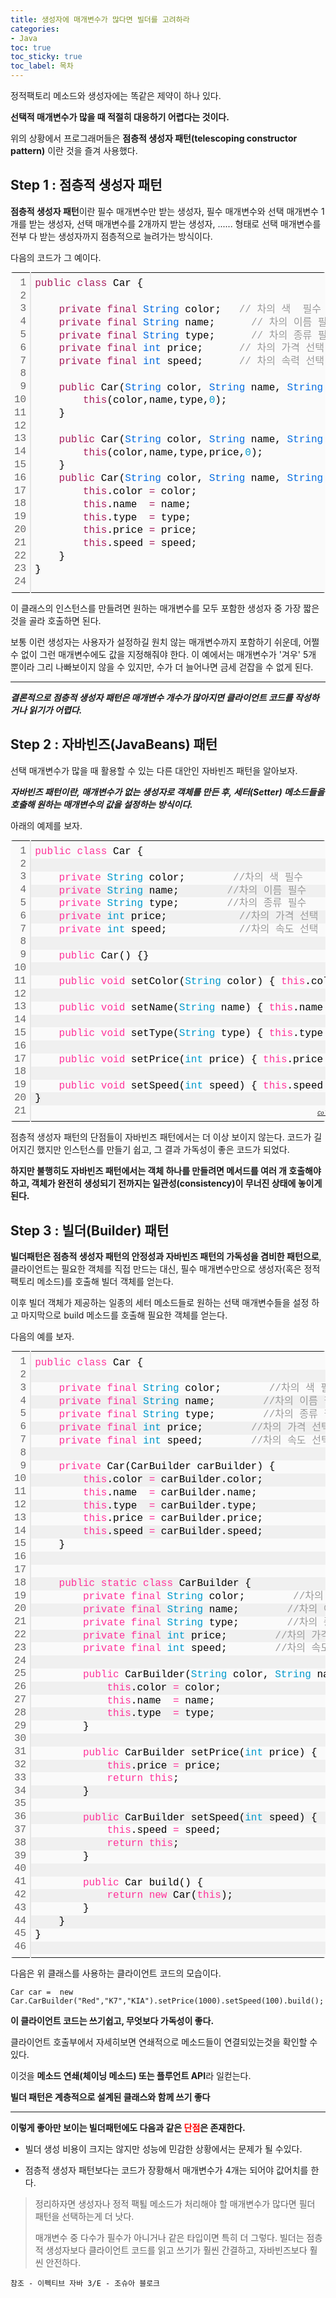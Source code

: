 ```yaml
---
title: 생성자에 매개변수가 많다면 빌더를 고려하라
categories:
- Java
toc: true
toc_sticky: true
toc_label: 목차
---
```




정적팩토리 메소드와 생성자에는 똑같은 제약이 하나 있다. 

**선택적 매개변수가 많을 때 적절히 대응하기 어렵다는 것이다.**



위의 상황에서 프로그래머들은 **점층적 생성자 패턴(telescoping constructor pattern)** 이란 것을 즐겨 사용했다.

## Step 1 : 점층적 생성자 패턴

**점층적 생성자 패턴**이란 필수 매개변수만 받는 생성자, 필수 매개변수와 선택 매개변수 1개를 받는 생성자, 선택 매개변수를 2개까지 받는 생성자, ...... 형태로 선택 매개변수를 전부 다 받는 생성자까지 점층적으로 늘려가는 방식이다.

다음의 코드가 그 예이다.

<div class="colorscripter-code" style="color:#010101;font-family:Consolas, 'Liberation Mono', Menlo, Courier, monospace !important; position:relative !important;overflow:auto"><table class="colorscripter-code-table" style="margin:0;padding:0;border:none;background-color:#fafafa;border-radius:4px;" cellspacing="0" cellpadding="0"><tr><td style="padding:6px;border-right:2px solid #e5e5e5"><div style="margin:0;padding:0;word-break:normal;text-align:right;color:#666;font-family:Consolas, 'Liberation Mono', Menlo, Courier, monospace !important;line-height:130%"><div style="line-height:130%">1</div><div style="line-height:130%">2</div><div style="line-height:130%">3</div><div style="line-height:130%">4</div><div style="line-height:130%">5</div><div style="line-height:130%">6</div><div style="line-height:130%">7</div><div style="line-height:130%">8</div><div style="line-height:130%">9</div><div style="line-height:130%">10</div><div style="line-height:130%">11</div><div style="line-height:130%">12</div><div style="line-height:130%">13</div><div style="line-height:130%">14</div><div style="line-height:130%">15</div><div style="line-height:130%">16</div><div style="line-height:130%">17</div><div style="line-height:130%">18</div><div style="line-height:130%">19</div><div style="line-height:130%">20</div><div style="line-height:130%">21</div><div style="line-height:130%">22</div><div style="line-height:130%">23</div><div style="line-height:130%">24</div></div></td><td style="padding:6px 0;text-align:left"><div style="margin:0;padding:0;color:#010101;font-family:Consolas, 'Liberation Mono', Menlo, Courier, monospace !important;line-height:130%"><div style="padding:0 6px; white-space:pre; line-height:130%"><span style="color:#a71d5d">public</span>&nbsp;<span style="color:#a71d5d">class</span>&nbsp;Car&nbsp;{</div><div style="padding:0 6px; white-space:pre; line-height:130%">&nbsp;</div><div style="padding:0 6px; white-space:pre; line-height:130%">&nbsp;&nbsp;&nbsp;&nbsp;<span style="color:#a71d5d">private</span>&nbsp;<span style="color:#a71d5d">final</span>&nbsp;<span style="color:#066de2">String</span>&nbsp;color;&nbsp;&nbsp;&nbsp;<span style="color:#999999">//&nbsp;차의&nbsp;색&nbsp;&nbsp;필수</span></div><div style="padding:0 6px; white-space:pre; line-height:130%">&nbsp;&nbsp;&nbsp;&nbsp;<span style="color:#a71d5d">private</span>&nbsp;<span style="color:#a71d5d">final</span>&nbsp;<span style="color:#066de2">String</span>&nbsp;name;&nbsp;&nbsp;&nbsp;&nbsp;&nbsp;&nbsp;<span style="color:#999999">//&nbsp;차의&nbsp;이름&nbsp;필수</span></div><div style="padding:0 6px; white-space:pre; line-height:130%">&nbsp;&nbsp;&nbsp;&nbsp;<span style="color:#a71d5d">private</span>&nbsp;<span style="color:#a71d5d">final</span>&nbsp;<span style="color:#066de2">String</span>&nbsp;type;&nbsp;&nbsp;&nbsp;&nbsp;&nbsp;&nbsp;<span style="color:#999999">//&nbsp;차의&nbsp;종류&nbsp;필수</span></div><div style="padding:0 6px; white-space:pre; line-height:130%">&nbsp;&nbsp;&nbsp;&nbsp;<span style="color:#a71d5d">private</span>&nbsp;<span style="color:#a71d5d">final</span>&nbsp;<span style="color:#066de2">int</span>&nbsp;price;&nbsp;&nbsp;&nbsp;&nbsp;&nbsp;&nbsp;<span style="color:#999999">//&nbsp;차의&nbsp;가격&nbsp;선택</span></div><div style="padding:0 6px; white-space:pre; line-height:130%">&nbsp;&nbsp;&nbsp;&nbsp;<span style="color:#a71d5d">private</span>&nbsp;<span style="color:#a71d5d">final</span>&nbsp;<span style="color:#066de2">int</span>&nbsp;speed;&nbsp;&nbsp;&nbsp;&nbsp;&nbsp;&nbsp;<span style="color:#999999">//&nbsp;차의&nbsp;속력&nbsp;선택</span></div><div style="padding:0 6px; white-space:pre; line-height:130%">&nbsp;&nbsp;&nbsp;&nbsp;</div><div style="padding:0 6px; white-space:pre; line-height:130%">&nbsp;&nbsp;&nbsp;&nbsp;<span style="color:#a71d5d">public</span>&nbsp;Car(<span style="color:#066de2">String</span>&nbsp;color,&nbsp;<span style="color:#066de2">String</span>&nbsp;name,&nbsp;<span style="color:#066de2">String</span>&nbsp;type)&nbsp;{</div><div style="padding:0 6px; white-space:pre; line-height:130%">&nbsp;&nbsp;&nbsp;&nbsp;&nbsp;&nbsp;&nbsp;&nbsp;<span style="color:#a71d5d">this</span>(color,name,type,<span style="color:#0099cc">0</span>);</div><div style="padding:0 6px; white-space:pre; line-height:130%">&nbsp;&nbsp;&nbsp;&nbsp;}</div><div style="padding:0 6px; white-space:pre; line-height:130%">&nbsp;</div><div style="padding:0 6px; white-space:pre; line-height:130%">&nbsp;&nbsp;&nbsp;&nbsp;<span style="color:#a71d5d">public</span>&nbsp;Car(<span style="color:#066de2">String</span>&nbsp;color,&nbsp;<span style="color:#066de2">String</span>&nbsp;name,&nbsp;<span style="color:#066de2">String</span>&nbsp;type,&nbsp;<span style="color:#066de2">int</span>&nbsp;price)&nbsp;{</div><div style="padding:0 6px; white-space:pre; line-height:130%">&nbsp;&nbsp;&nbsp;&nbsp;&nbsp;&nbsp;&nbsp;&nbsp;<span style="color:#a71d5d">this</span>(color,name,type,price,<span style="color:#0099cc">0</span>);&nbsp;&nbsp;&nbsp;&nbsp;&nbsp;&nbsp;&nbsp;&nbsp;</div><div style="padding:0 6px; white-space:pre; line-height:130%">&nbsp;&nbsp;&nbsp;&nbsp;}</div><div style="padding:0 6px; white-space:pre; line-height:130%">&nbsp;&nbsp;&nbsp;&nbsp;<span style="color:#a71d5d">public</span>&nbsp;Car(<span style="color:#066de2">String</span>&nbsp;color,&nbsp;<span style="color:#066de2">String</span>&nbsp;name,&nbsp;<span style="color:#066de2">String</span>&nbsp;type,&nbsp;<span style="color:#066de2">int</span>&nbsp;price,&nbsp;<span style="color:#066de2">int</span>&nbsp;speed)&nbsp;{</div><div style="padding:0 6px; white-space:pre; line-height:130%">&nbsp;&nbsp;&nbsp;&nbsp;&nbsp;&nbsp;&nbsp;&nbsp;<span style="color:#a71d5d">this</span>.color&nbsp;<span style="color:#0086b3"></span><span style="color:#a71d5d">=</span>&nbsp;color;</div><div style="padding:0 6px; white-space:pre; line-height:130%">&nbsp;&nbsp;&nbsp;&nbsp;&nbsp;&nbsp;&nbsp;&nbsp;<span style="color:#a71d5d">this</span>.name&nbsp;&nbsp;<span style="color:#0086b3"></span><span style="color:#a71d5d">=</span>&nbsp;name;</div><div style="padding:0 6px; white-space:pre; line-height:130%">&nbsp;&nbsp;&nbsp;&nbsp;&nbsp;&nbsp;&nbsp;&nbsp;<span style="color:#a71d5d">this</span>.type&nbsp;&nbsp;<span style="color:#0086b3"></span><span style="color:#a71d5d">=</span>&nbsp;type;</div><div style="padding:0 6px; white-space:pre; line-height:130%">&nbsp;&nbsp;&nbsp;&nbsp;&nbsp;&nbsp;&nbsp;&nbsp;<span style="color:#a71d5d">this</span>.price&nbsp;<span style="color:#0086b3"></span><span style="color:#a71d5d">=</span>&nbsp;price;</div><div style="padding:0 6px; white-space:pre; line-height:130%">&nbsp;&nbsp;&nbsp;&nbsp;&nbsp;&nbsp;&nbsp;&nbsp;<span style="color:#a71d5d">this</span>.speed&nbsp;<span style="color:#0086b3"></span><span style="color:#a71d5d">=</span>&nbsp;speed;</div><div style="padding:0 6px; white-space:pre; line-height:130%">&nbsp;&nbsp;&nbsp;&nbsp;}</div><div style="padding:0 6px; white-space:pre; line-height:130%">}</div><div style="padding:0 6px; white-space:pre; line-height:130%">&nbsp;</div></div><div style="text-align:right;margin-top:-13px;margin-right:5px;font-size:9px;font-style:italic"><a href="http://colorscripter.com/info#e" target="_blank" style="color:#e5e5e5text-decoration:none">Colored by Color Scripter</a></div></td><td style="vertical-align:bottom;padding:0 2px 4px 0"><a href="http://colorscripter.com/info#e" target="_blank" style="text-decoration:none;color:white"><span style="font-size:9px;word-break:normal;background-color:#e5e5e5;color:white;border-radius:10px;padding:1px">cs</span></a></td></tr></table></div>

이 클래스의 인스턴스를 만들려면 원하는 매개변수를 모두 포함한 생성자 중 가장 짧은 것을 골라 호출하면 된다.

보통 이런 생성자는 사용자가 설정하길 원치 않는 매개변수까지 포함하기 쉬운데, 어쩔 수 없이 그런 매개변수에도 값을 지정해줘야 한다.  이 예에서는 매개변수가 '겨우' 5개 뿐이라 그리 나빠보이지 않을 수 있지만, 수가 더 늘어나면 금세 걷잡을 수 없게 된다. 

<hr>

***결론적으로 점층적 생성자 패턴은 매개변수 개수가 많아지면 클라이언트 코드를 작성하거나 읽기가 어렵다.***



## Step 2 : 자바빈즈(JavaBeans) 패턴

선택 매개변수가 많을 때 활용할 수 있는 다른 대안인 자바빈즈 패턴을 알아보자.

***자바빈즈 패턴이란, 매개변수가 없는 생성자로 객체를 만든 후, 세터(Setter) 메소드들을 호출해 원하는 매개변수의 값을 설정하는 방식이다.***

아래의 예제를 보자.

<div class="colorscripter-code" style="color:#010101;font-family:Consolas, 'Liberation Mono', Menlo, Courier, monospace !important; position:relative !important;overflow:auto"><table class="colorscripter-code-table" style="margin:0;padding:0;border:none;background-color:#fafafa;border-radius:4px;" cellspacing="0" cellpadding="0"><tr><td style="padding:6px;border-right:2px solid #e5e5e5"><div style="margin:0;padding:0;word-break:normal;text-align:right;color:#666;font-family:Consolas, 'Liberation Mono', Menlo, Courier, monospace !important;line-height:130%"><div style="line-height:130%">1</div><div style="line-height:130%">2</div><div style="line-height:130%">3</div><div style="line-height:130%">4</div><div style="line-height:130%">5</div><div style="line-height:130%">6</div><div style="line-height:130%">7</div><div style="line-height:130%">8</div><div style="line-height:130%">9</div><div style="line-height:130%">10</div><div style="line-height:130%">11</div><div style="line-height:130%">12</div><div style="line-height:130%">13</div><div style="line-height:130%">14</div><div style="line-height:130%">15</div><div style="line-height:130%">16</div><div style="line-height:130%">17</div><div style="line-height:130%">18</div><div style="line-height:130%">19</div><div style="line-height:130%">20</div><div style="line-height:130%">21</div></div></td><td style="padding:6px 0;text-align:left"><div style="margin:0;padding:0;color:#010101;font-family:Consolas, 'Liberation Mono', Menlo, Courier, monospace !important;line-height:130%"><div style="padding:0 6px; white-space:pre; line-height:130%"><span style="color:#ff3399">public</span>&nbsp;<span style="color:#ff3399">class</span>&nbsp;Car&nbsp;{</div><div style="background-color:#f0f0f0; padding:0 6px; white-space:pre; line-height:130%">&nbsp;&nbsp;&nbsp;&nbsp;</div><div style="padding:0 6px; white-space:pre; line-height:130%">&nbsp;&nbsp;&nbsp;&nbsp;<span style="color:#ff3399">private</span>&nbsp;<span style="color:#0099cc">String</span>&nbsp;color;&nbsp;&nbsp;&nbsp;&nbsp;&nbsp;&nbsp;&nbsp;&nbsp;<span style="color:#999999">//차의&nbsp;색&nbsp;필수</span></div><div style="background-color:#f0f0f0; padding:0 6px; white-space:pre; line-height:130%">&nbsp;&nbsp;&nbsp;&nbsp;<span style="color:#ff3399">private</span>&nbsp;<span style="color:#0099cc">String</span>&nbsp;name;&nbsp;&nbsp;&nbsp;&nbsp;&nbsp;&nbsp;&nbsp;&nbsp;<span style="color:#999999">//차의&nbsp;이름&nbsp;필수</span></div><div style="padding:0 6px; white-space:pre; line-height:130%">&nbsp;&nbsp;&nbsp;&nbsp;<span style="color:#ff3399">private</span>&nbsp;<span style="color:#0099cc">String</span>&nbsp;type;&nbsp;&nbsp;&nbsp;&nbsp;&nbsp;&nbsp;&nbsp;&nbsp;<span style="color:#999999">//차의&nbsp;종류&nbsp;필수</span></div><div style="background-color:#f0f0f0; padding:0 6px; white-space:pre; line-height:130%">&nbsp;&nbsp;&nbsp;&nbsp;<span style="color:#ff3399">private</span>&nbsp;<span style="color:#0099cc">int</span>&nbsp;price;&nbsp;&nbsp;&nbsp;&nbsp;&nbsp;&nbsp;&nbsp;&nbsp;&nbsp;&nbsp;&nbsp;&nbsp;<span style="color:#999999">//차의&nbsp;가격&nbsp;선택</span></div><div style="padding:0 6px; white-space:pre; line-height:130%">&nbsp;&nbsp;&nbsp;&nbsp;<span style="color:#ff3399">private</span>&nbsp;<span style="color:#0099cc">int</span>&nbsp;speed;&nbsp;&nbsp;&nbsp;&nbsp;&nbsp;&nbsp;&nbsp;&nbsp;&nbsp;&nbsp;&nbsp;&nbsp;<span style="color:#999999">//차의&nbsp;속도&nbsp;선택</span></div><div style="background-color:#f0f0f0; padding:0 6px; white-space:pre; line-height:130%">&nbsp;</div><div style="padding:0 6px; white-space:pre; line-height:130%">&nbsp;&nbsp;&nbsp;&nbsp;<span style="color:#ff3399">public</span>&nbsp;Car()&nbsp;{}</div><div style="background-color:#f0f0f0; padding:0 6px; white-space:pre; line-height:130%">&nbsp;&nbsp;&nbsp;&nbsp;</div><div style="padding:0 6px; white-space:pre; line-height:130%">&nbsp;&nbsp;&nbsp;&nbsp;<span style="color:#ff3399">public</span>&nbsp;<span style="color:#ff3399">void</span>&nbsp;setColor(<span style="color:#0099cc">String</span>&nbsp;color)&nbsp;{&nbsp;<span style="color:#ff3399">this</span>.color&nbsp;<span style="color:#0086b3"></span><span style="color:#ff3399">=</span>&nbsp;color;}</div><div style="background-color:#f0f0f0; padding:0 6px; white-space:pre; line-height:130%">&nbsp;&nbsp;&nbsp;&nbsp;</div><div style="padding:0 6px; white-space:pre; line-height:130%">&nbsp;&nbsp;&nbsp;&nbsp;<span style="color:#ff3399">public</span>&nbsp;<span style="color:#ff3399">void</span>&nbsp;setName(<span style="color:#0099cc">String</span>&nbsp;name)&nbsp;{&nbsp;<span style="color:#ff3399">this</span>.name&nbsp;<span style="color:#0086b3"></span><span style="color:#ff3399">=</span>&nbsp;name;}</div><div style="background-color:#f0f0f0; padding:0 6px; white-space:pre; line-height:130%">&nbsp;&nbsp;&nbsp;&nbsp;</div><div style="padding:0 6px; white-space:pre; line-height:130%">&nbsp;&nbsp;&nbsp;&nbsp;<span style="color:#ff3399">public</span>&nbsp;<span style="color:#ff3399">void</span>&nbsp;setType(<span style="color:#0099cc">String</span>&nbsp;type)&nbsp;{&nbsp;<span style="color:#ff3399">this</span>.type&nbsp;<span style="color:#0086b3"></span><span style="color:#ff3399">=</span>&nbsp;type;&nbsp;}</div><div style="background-color:#f0f0f0; padding:0 6px; white-space:pre; line-height:130%">&nbsp;&nbsp;&nbsp;&nbsp;</div><div style="padding:0 6px; white-space:pre; line-height:130%">&nbsp;&nbsp;&nbsp;&nbsp;<span style="color:#ff3399">public</span>&nbsp;<span style="color:#ff3399">void</span>&nbsp;setPrice(<span style="color:#0099cc">int</span>&nbsp;price)&nbsp;{&nbsp;<span style="color:#ff3399">this</span>.price&nbsp;<span style="color:#0086b3"></span><span style="color:#ff3399">=</span>&nbsp;price;&nbsp;}</div><div style="background-color:#f0f0f0; padding:0 6px; white-space:pre; line-height:130%">&nbsp;</div><div style="padding:0 6px; white-space:pre; line-height:130%">&nbsp;&nbsp;&nbsp;&nbsp;<span style="color:#ff3399">public</span>&nbsp;<span style="color:#ff3399">void</span>&nbsp;setSpeed(<span style="color:#0099cc">int</span>&nbsp;speed)&nbsp;{&nbsp;<span style="color:#ff3399">this</span>.speed&nbsp;<span style="color:#0086b3"></span><span style="color:#ff3399">=</span>&nbsp;speed;&nbsp;}</div><div style="background-color:#f0f0f0; padding:0 6px; white-space:pre; line-height:130%">}</div><div style="padding:0 6px; white-space:pre; line-height:130%">&nbsp;</div></div><div style="text-align:right;margin-top:-13px;margin-right:5px;font-size:9px;font-style:italic"><a href="http://colorscripter.com/info#e" target="_blank" style="color:#e5e5e5text-decoration:none">Colored by Color Scripter</a></div></td><td style="vertical-align:bottom;padding:0 2px 4px 0"><a href="http://colorscripter.com/info#e" target="_blank" style="text-decoration:none;color:white"><span style="font-size:9px;word-break:normal;background-color:#e5e5e5;color:white;border-radius:10px;padding:1px">cs</span></a></td></tr></table></div>

점층적 생성자 패턴의 단점들이 자바빈즈 패턴에서는 더 이상 보이지 않는다. 코드가 길어지긴 했지만 인스턴스를 만들기 쉽고, 그 결과 가독성이 좋은 코드가 되었다.

**하지만 불행히도 자바빈즈 패턴에서는 객체 하나를 만들려면 메서드를 여러 개 호출해야 하고, 객체가 완전히 생성되기 전까지는 일관성(consistency)이 무너진 상태에 놓이게 된다.**



## Step 3 : 빌더(Builder) 패턴

**빌더패턴은 점층적 생성자 패턴의 안정성과 자바빈즈 패턴의 가독성을 겸비한 패턴으로**, 클라이언트는 필요한 객체를 직접 만드는 대신, 필수 매개변수만으로 생성자(혹은 정적 팩토리 메소드)를 호출해 빌더 객체를 얻는다.

이후 빌더 객체가 제공하는 일종의 세터 메소드들로 원하는 선택 매개변수들을 설정 하고 마지막으로 build 메소드를 호출해 필요한 객체를 얻는다.

다음의 예를 보자.

<div class="colorscripter-code" style="color:#010101;font-family:Consolas, 'Liberation Mono', Menlo, Courier, monospace !important; position:relative !important;overflow:auto"><table class="colorscripter-code-table" style="margin:0;padding:0;border:none;background-color:#fafafa;border-radius:4px;" cellspacing="0" cellpadding="0"><tr><td style="padding:6px;border-right:2px solid #e5e5e5"><div style="margin:0;padding:0;word-break:normal;text-align:right;color:#666;font-family:Consolas, 'Liberation Mono', Menlo, Courier, monospace !important;line-height:130%"><div style="line-height:130%">1</div><div style="line-height:130%">2</div><div style="line-height:130%">3</div><div style="line-height:130%">4</div><div style="line-height:130%">5</div><div style="line-height:130%">6</div><div style="line-height:130%">7</div><div style="line-height:130%">8</div><div style="line-height:130%">9</div><div style="line-height:130%">10</div><div style="line-height:130%">11</div><div style="line-height:130%">12</div><div style="line-height:130%">13</div><div style="line-height:130%">14</div><div style="line-height:130%">15</div><div style="line-height:130%">16</div><div style="line-height:130%">17</div><div style="line-height:130%">18</div><div style="line-height:130%">19</div><div style="line-height:130%">20</div><div style="line-height:130%">21</div><div style="line-height:130%">22</div><div style="line-height:130%">23</div><div style="line-height:130%">24</div><div style="line-height:130%">25</div><div style="line-height:130%">26</div><div style="line-height:130%">27</div><div style="line-height:130%">28</div><div style="line-height:130%">29</div><div style="line-height:130%">30</div><div style="line-height:130%">31</div><div style="line-height:130%">32</div><div style="line-height:130%">33</div><div style="line-height:130%">34</div><div style="line-height:130%">35</div><div style="line-height:130%">36</div><div style="line-height:130%">37</div><div style="line-height:130%">38</div><div style="line-height:130%">39</div><div style="line-height:130%">40</div><div style="line-height:130%">41</div><div style="line-height:130%">42</div><div style="line-height:130%">43</div><div style="line-height:130%">44</div><div style="line-height:130%">45</div><div style="line-height:130%">46</div></div></td><td style="padding:6px 0;text-align:left"><div style="margin:0;padding:0;color:#010101;font-family:Consolas, 'Liberation Mono', Menlo, Courier, monospace !important;line-height:130%"><div style="padding:0 6px; white-space:pre; line-height:130%"><span style="color:#ff3399">public</span>&nbsp;<span style="color:#ff3399">class</span>&nbsp;Car&nbsp;{</div><div style="background-color:#f0f0f0; padding:0 6px; white-space:pre; line-height:130%">&nbsp;&nbsp;&nbsp;&nbsp;</div><div style="padding:0 6px; white-space:pre; line-height:130%">&nbsp;&nbsp;&nbsp;&nbsp;<span style="color:#ff3399">private</span>&nbsp;<span style="color:#ff3399">final</span>&nbsp;<span style="color:#0099cc">String</span>&nbsp;color;&nbsp;&nbsp;&nbsp;&nbsp;&nbsp;&nbsp;&nbsp;&nbsp;<span style="color:#999999">//차의&nbsp;색&nbsp;필수</span></div><div style="background-color:#f0f0f0; padding:0 6px; white-space:pre; line-height:130%">&nbsp;&nbsp;&nbsp;&nbsp;<span style="color:#ff3399">private</span>&nbsp;<span style="color:#ff3399">final</span>&nbsp;<span style="color:#0099cc">String</span>&nbsp;name;&nbsp;&nbsp;&nbsp;&nbsp;&nbsp;&nbsp;&nbsp;&nbsp;<span style="color:#999999">//차의&nbsp;이름&nbsp;필수</span></div><div style="padding:0 6px; white-space:pre; line-height:130%">&nbsp;&nbsp;&nbsp;&nbsp;<span style="color:#ff3399">private</span>&nbsp;<span style="color:#ff3399">final</span>&nbsp;<span style="color:#0099cc">String</span>&nbsp;type;&nbsp;&nbsp;&nbsp;&nbsp;&nbsp;&nbsp;&nbsp;&nbsp;<span style="color:#999999">//차의&nbsp;종류&nbsp;필수</span></div><div style="background-color:#f0f0f0; padding:0 6px; white-space:pre; line-height:130%">&nbsp;&nbsp;&nbsp;&nbsp;<span style="color:#ff3399">private</span>&nbsp;<span style="color:#ff3399">final</span>&nbsp;<span style="color:#0099cc">int</span>&nbsp;price;&nbsp;&nbsp;&nbsp;&nbsp;&nbsp;&nbsp;&nbsp;&nbsp;<span style="color:#999999">//차의&nbsp;가격&nbsp;선택</span></div><div style="padding:0 6px; white-space:pre; line-height:130%">&nbsp;&nbsp;&nbsp;&nbsp;<span style="color:#ff3399">private</span>&nbsp;<span style="color:#ff3399">final</span>&nbsp;<span style="color:#0099cc">int</span>&nbsp;speed;&nbsp;&nbsp;&nbsp;&nbsp;&nbsp;&nbsp;&nbsp;&nbsp;<span style="color:#999999">//차의&nbsp;속도&nbsp;선택</span></div><div style="background-color:#f0f0f0; padding:0 6px; white-space:pre; line-height:130%">&nbsp;</div><div style="padding:0 6px; white-space:pre; line-height:130%">&nbsp;&nbsp;&nbsp;&nbsp;<span style="color:#ff3399">private</span>&nbsp;Car(CarBuilder&nbsp;carBuilder)&nbsp;{</div><div style="background-color:#f0f0f0; padding:0 6px; white-space:pre; line-height:130%">&nbsp;&nbsp;&nbsp;&nbsp;&nbsp;&nbsp;&nbsp;&nbsp;<span style="color:#ff3399">this</span>.color&nbsp;<span style="color:#0086b3"></span><span style="color:#ff3399">=</span>&nbsp;carBuilder.color;</div><div style="padding:0 6px; white-space:pre; line-height:130%">&nbsp;&nbsp;&nbsp;&nbsp;&nbsp;&nbsp;&nbsp;&nbsp;<span style="color:#ff3399">this</span>.name&nbsp;&nbsp;<span style="color:#0086b3"></span><span style="color:#ff3399">=</span>&nbsp;carBuilder.name;</div><div style="background-color:#f0f0f0; padding:0 6px; white-space:pre; line-height:130%">&nbsp;&nbsp;&nbsp;&nbsp;&nbsp;&nbsp;&nbsp;&nbsp;<span style="color:#ff3399">this</span>.type&nbsp;&nbsp;<span style="color:#0086b3"></span><span style="color:#ff3399">=</span>&nbsp;carBuilder.type;</div><div style="padding:0 6px; white-space:pre; line-height:130%">&nbsp;&nbsp;&nbsp;&nbsp;&nbsp;&nbsp;&nbsp;&nbsp;<span style="color:#ff3399">this</span>.price&nbsp;<span style="color:#0086b3"></span><span style="color:#ff3399">=</span>&nbsp;carBuilder.price;</div><div style="background-color:#f0f0f0; padding:0 6px; white-space:pre; line-height:130%">&nbsp;&nbsp;&nbsp;&nbsp;&nbsp;&nbsp;&nbsp;&nbsp;<span style="color:#ff3399">this</span>.speed&nbsp;<span style="color:#0086b3"></span><span style="color:#ff3399">=</span>&nbsp;carBuilder.speed;</div><div style="padding:0 6px; white-space:pre; line-height:130%">&nbsp;&nbsp;&nbsp;&nbsp;}</div><div style="background-color:#f0f0f0; padding:0 6px; white-space:pre; line-height:130%">&nbsp;&nbsp;&nbsp;&nbsp;</div><div style="padding:0 6px; white-space:pre; line-height:130%">&nbsp;&nbsp;&nbsp;&nbsp;</div><div style="background-color:#f0f0f0; padding:0 6px; white-space:pre; line-height:130%">&nbsp;&nbsp;&nbsp;&nbsp;<span style="color:#ff3399">public</span>&nbsp;<span style="color:#ff3399">static</span>&nbsp;<span style="color:#ff3399">class</span>&nbsp;CarBuilder&nbsp;{</div><div style="padding:0 6px; white-space:pre; line-height:130%">&nbsp;&nbsp;&nbsp;&nbsp;&nbsp;&nbsp;&nbsp;&nbsp;<span style="color:#ff3399">private</span>&nbsp;<span style="color:#ff3399">final</span>&nbsp;<span style="color:#0099cc">String</span>&nbsp;color;&nbsp;&nbsp;&nbsp;&nbsp;&nbsp;&nbsp;&nbsp;&nbsp;<span style="color:#999999">//차의&nbsp;색&nbsp;필수</span></div><div style="background-color:#f0f0f0; padding:0 6px; white-space:pre; line-height:130%">&nbsp;&nbsp;&nbsp;&nbsp;&nbsp;&nbsp;&nbsp;&nbsp;<span style="color:#ff3399">private</span>&nbsp;<span style="color:#ff3399">final</span>&nbsp;<span style="color:#0099cc">String</span>&nbsp;name;&nbsp;&nbsp;&nbsp;&nbsp;&nbsp;&nbsp;&nbsp;&nbsp;<span style="color:#999999">//차의&nbsp;이름&nbsp;필수</span></div><div style="padding:0 6px; white-space:pre; line-height:130%">&nbsp;&nbsp;&nbsp;&nbsp;&nbsp;&nbsp;&nbsp;&nbsp;<span style="color:#ff3399">private</span>&nbsp;<span style="color:#ff3399">final</span>&nbsp;<span style="color:#0099cc">String</span>&nbsp;type;&nbsp;&nbsp;&nbsp;&nbsp;&nbsp;&nbsp;&nbsp;&nbsp;<span style="color:#999999">//차의&nbsp;종류&nbsp;필수</span></div><div style="background-color:#f0f0f0; padding:0 6px; white-space:pre; line-height:130%">&nbsp;&nbsp;&nbsp;&nbsp;&nbsp;&nbsp;&nbsp;&nbsp;<span style="color:#ff3399">private</span>&nbsp;<span style="color:#ff3399">final</span>&nbsp;<span style="color:#0099cc">int</span>&nbsp;price;&nbsp;&nbsp;&nbsp;&nbsp;&nbsp;&nbsp;&nbsp;&nbsp;<span style="color:#999999">//차의&nbsp;가격&nbsp;선택</span></div><div style="padding:0 6px; white-space:pre; line-height:130%">&nbsp;&nbsp;&nbsp;&nbsp;&nbsp;&nbsp;&nbsp;&nbsp;<span style="color:#ff3399">private</span>&nbsp;<span style="color:#ff3399">final</span>&nbsp;<span style="color:#0099cc">int</span>&nbsp;speed;&nbsp;&nbsp;&nbsp;&nbsp;&nbsp;&nbsp;&nbsp;&nbsp;<span style="color:#999999">//차의&nbsp;속도&nbsp;선택</span></div><div style="background-color:#f0f0f0; padding:0 6px; white-space:pre; line-height:130%">&nbsp;&nbsp;&nbsp;&nbsp;</div><div style="padding:0 6px; white-space:pre; line-height:130%">&nbsp;&nbsp;&nbsp;&nbsp;&nbsp;&nbsp;&nbsp;&nbsp;<span style="color:#ff3399">public</span>&nbsp;CarBuilder(<span style="color:#0099cc">String</span>&nbsp;color,&nbsp;<span style="color:#0099cc">String</span>&nbsp;name,&nbsp;<span style="color:#0099cc">String</span>&nbsp;type)&nbsp;{</div><div style="background-color:#f0f0f0; padding:0 6px; white-space:pre; line-height:130%">&nbsp;&nbsp;&nbsp;&nbsp;&nbsp;&nbsp;&nbsp;&nbsp;&nbsp;&nbsp;&nbsp;&nbsp;<span style="color:#ff3399">this</span>.color&nbsp;<span style="color:#0086b3"></span><span style="color:#ff3399">=</span>&nbsp;color;</div><div style="padding:0 6px; white-space:pre; line-height:130%">&nbsp;&nbsp;&nbsp;&nbsp;&nbsp;&nbsp;&nbsp;&nbsp;&nbsp;&nbsp;&nbsp;&nbsp;<span style="color:#ff3399">this</span>.name&nbsp;&nbsp;<span style="color:#0086b3"></span><span style="color:#ff3399">=</span>&nbsp;name;</div><div style="background-color:#f0f0f0; padding:0 6px; white-space:pre; line-height:130%">&nbsp;&nbsp;&nbsp;&nbsp;&nbsp;&nbsp;&nbsp;&nbsp;&nbsp;&nbsp;&nbsp;&nbsp;<span style="color:#ff3399">this</span>.type&nbsp;&nbsp;<span style="color:#0086b3"></span><span style="color:#ff3399">=</span>&nbsp;type;</div><div style="padding:0 6px; white-space:pre; line-height:130%">&nbsp;&nbsp;&nbsp;&nbsp;&nbsp;&nbsp;&nbsp;&nbsp;}</div><div style="background-color:#f0f0f0; padding:0 6px; white-space:pre; line-height:130%">&nbsp;</div><div style="padding:0 6px; white-space:pre; line-height:130%">&nbsp;&nbsp;&nbsp;&nbsp;&nbsp;&nbsp;&nbsp;&nbsp;<span style="color:#ff3399">public</span>&nbsp;CarBuilder&nbsp;setPrice(<span style="color:#0099cc">int</span>&nbsp;price)&nbsp;{</div><div style="background-color:#f0f0f0; padding:0 6px; white-space:pre; line-height:130%">&nbsp;&nbsp;&nbsp;&nbsp;&nbsp;&nbsp;&nbsp;&nbsp;&nbsp;&nbsp;&nbsp;&nbsp;<span style="color:#ff3399">this</span>.price&nbsp;<span style="color:#0086b3"></span><span style="color:#ff3399">=</span>&nbsp;price;</div><div style="padding:0 6px; white-space:pre; line-height:130%">&nbsp;&nbsp;&nbsp;&nbsp;&nbsp;&nbsp;&nbsp;&nbsp;&nbsp;&nbsp;&nbsp;&nbsp;<span style="color:#ff3399">return</span>&nbsp;<span style="color:#ff3399">this</span>;&nbsp;&nbsp;&nbsp;&nbsp;</div><div style="background-color:#f0f0f0; padding:0 6px; white-space:pre; line-height:130%">&nbsp;&nbsp;&nbsp;&nbsp;&nbsp;&nbsp;&nbsp;&nbsp;}</div><div style="padding:0 6px; white-space:pre; line-height:130%">&nbsp;&nbsp;&nbsp;&nbsp;&nbsp;&nbsp;&nbsp;&nbsp;</div><div style="background-color:#f0f0f0; padding:0 6px; white-space:pre; line-height:130%">&nbsp;&nbsp;&nbsp;&nbsp;&nbsp;&nbsp;&nbsp;&nbsp;<span style="color:#ff3399">public</span>&nbsp;CarBuilder&nbsp;setSpeed(<span style="color:#0099cc">int</span>&nbsp;speed)&nbsp;{</div><div style="padding:0 6px; white-space:pre; line-height:130%">&nbsp;&nbsp;&nbsp;&nbsp;&nbsp;&nbsp;&nbsp;&nbsp;&nbsp;&nbsp;&nbsp;&nbsp;<span style="color:#ff3399">this</span>.speed&nbsp;<span style="color:#0086b3"></span><span style="color:#ff3399">=</span>&nbsp;speed;</div><div style="background-color:#f0f0f0; padding:0 6px; white-space:pre; line-height:130%">&nbsp;&nbsp;&nbsp;&nbsp;&nbsp;&nbsp;&nbsp;&nbsp;&nbsp;&nbsp;&nbsp;&nbsp;<span style="color:#ff3399">return</span>&nbsp;<span style="color:#ff3399">this</span>;</div><div style="padding:0 6px; white-space:pre; line-height:130%">&nbsp;&nbsp;&nbsp;&nbsp;&nbsp;&nbsp;&nbsp;&nbsp;}</div><div style="background-color:#f0f0f0; padding:0 6px; white-space:pre; line-height:130%">&nbsp;&nbsp;&nbsp;&nbsp;&nbsp;&nbsp;&nbsp;&nbsp;</div><div style="padding:0 6px; white-space:pre; line-height:130%">&nbsp;&nbsp;&nbsp;&nbsp;&nbsp;&nbsp;&nbsp;&nbsp;<span style="color:#ff3399">public</span>&nbsp;Car&nbsp;build()&nbsp;{</div><div style="background-color:#f0f0f0; padding:0 6px; white-space:pre; line-height:130%">&nbsp;&nbsp;&nbsp;&nbsp;&nbsp;&nbsp;&nbsp;&nbsp;&nbsp;&nbsp;&nbsp;&nbsp;<span style="color:#ff3399">return</span>&nbsp;<span style="color:#ff3399">new</span>&nbsp;Car(<span style="color:#ff3399">this</span>);</div><div style="padding:0 6px; white-space:pre; line-height:130%">&nbsp;&nbsp;&nbsp;&nbsp;&nbsp;&nbsp;&nbsp;&nbsp;}</div><div style="background-color:#f0f0f0; padding:0 6px; white-space:pre; line-height:130%">&nbsp;&nbsp;&nbsp;&nbsp;}</div><div style="padding:0 6px; white-space:pre; line-height:130%">}</div><div style="background-color:#f0f0f0; padding:0 6px; white-space:pre; line-height:130%">&nbsp;</div></div><div style="text-align:right;margin-top:-13px;margin-right:5px;font-size:9px;font-style:italic"><a href="http://colorscripter.com/info#e" target="_blank" style="color:#e5e5e5text-decoration:none">Colored by Color Scripter</a></div></td><td style="vertical-align:bottom;padding:0 2px 4px 0"><a href="http://colorscripter.com/info#e" target="_blank" style="text-decoration:none;color:white"><span style="font-size:9px;word-break:normal;background-color:#e5e5e5;color:white;border-radius:10px;padding:1px">cs</span></a></td></tr></table></div>

다음은 위 클래스를 사용하는 클라이언트 코드의 모습이다.

```
Car car =  new Car.CarBuilder("Red","K7","KIA").setPrice(1000).setSpeed(100).build();
```

**이 클라이언트 코드는 쓰기쉽고, 무엇보다 가독성이 좋다.**

클라이언트 호출부에서 자세히보면 연쇄적으로 메소드들이 연결되있는것을 확인할 수 있다.

이것을 **메소드 연쇄(체이닝 메소드) 또는 플루언트 API**라 일컫는다.

**빌더 패턴은 계층적으로 설계된 클래스와 함께 쓰기 좋다**

<hr>

**이렇게 좋아만 보이는 빌더패턴에도 다음과 같은 <span style="color:red;">단점</span>은 존재한다.**

* 빌더 생성 비용이 크지는 않지만 성능에 민감한 상황에서는 문제가 될 수있다.

* 점층적 생성자 패턴보다는 코드가 장황해서 매개변수가 4개는 되어야 값어치를 한다.



> 정리하자면 생성자나 정적 팩퇼 메소드가 처리해야 할 매개변수가 많다면 필더 패턴을 선택하는게 더 낫다.
>
> 매개변수 중 다수가 필수가 아니거나 같은 타입이면 특히 더 그렇다. 빌더는 점층적 생성자보다 클라이언트 코드를 읽고 쓰기가 훨씬 간결하고, 자바빈즈보다 훨씬 안전하다.






```
참조 - 이펙티브 자바 3/E - 조슈아 블로크
```

